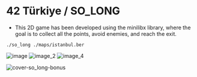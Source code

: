 # 42 Türkiye / SO_LONG

- This 2D game has been developed using the minilibx library, where the goal is to collect all the points, avoid enemies, and reach the exit.

```
./so_long ./maps/istanbul.ber
```

![image](https://github.com/user-attachments/assets/0f91fc3a-1ec3-4431-9741-aaa50a12e8e5)
![image_2](https://github.com/user-attachments/assets/13f9171b-117a-4deb-b512-2db8ad43e47a)
![image_4](https://github.com/user-attachments/assets/c6212fd4-ed50-4381-b417-4ad15066db25)

![cover-so_long-bonus](https://github.com/user-attachments/assets/ebe6f774-4a45-43a8-bda9-dd77771fb835)
